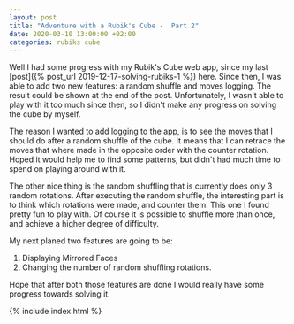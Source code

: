 ```yaml
---
layout: post
title: "Adventure with a Rubik's Cube -  Part 2"
date: 2020-03-10 13:00:00 +02:00
categories: rubiks cube
---
```

Well I had some progress with my Rubik's Cube web app, 
since my last [post]({% post_url 2019-12-17-solving-rubiks-1 %}) here.
Since then, I was able to add two new features: a random shuffle 
and moves logging.
The result could be shown at the end of the post.
Unfortunately, I wasn't able to play with it too much since then, so
I didn't make any progress on solving the cube by myself.

The reason I wanted to add logging to the app, is to see the moves that
I should do after a random shuffle of the cube. It means that I can
retrace the moves that where made in the opposite order with the counter
rotation. Hoped it would help me to find some patterns, but didn't had 
much time to spend on playing around with it.

The other nice thing is the random shuffling that is currently does only
3 random rotations. After executing the random shuffle, the interesting
part is to think which rotations were made, and counter them. This one
I found pretty fun to play with. Of course it is possible to shuffle 
more than once, and achieve a higher degree of difficulty.

My next planed two features are going to be: 
1. Displaying Mirrored Faces
2. Changing the number of random shuffling rotations.

Hope that after both those features are done 
I would really have some progress towards solving it. 

{% include index.html %}